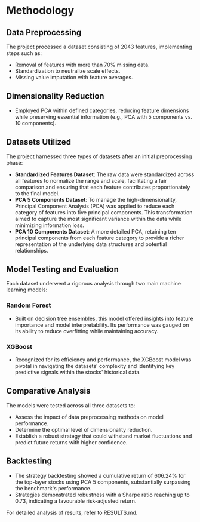 # Methodology

## Data Preprocessing
The project processed a dataset consisting of 2043 features, implementing steps such as:
- Removal of features with more than 70% missing data.
- Standardization to neutralize scale effects.
- Missing value imputation with feature averages.

## Dimensionality Reduction
- Employed PCA within defined categories, reducing feature dimensions while preserving essential information (e.g., PCA with 5 components vs. 10 components).

## Datasets Utilized
The project harnessed three types of datasets after an initial preprocessing phase:
- **Standardized Features Dataset**: The raw data were standardized across all features to normalize the range and scale, facilitating a fair comparison and ensuring that each feature contributes proportionately to the final model.
- **PCA 5 Components Dataset**: To manage the high-dimensionality, Principal Component Analysis (PCA) was applied to reduce each category of features into five principal components. This transformation aimed to capture the most significant variance within the data while minimizing information loss.
- **PCA 10 Components Dataset**: A more detailed PCA, retaining ten principal components from each feature category to provide a richer representation of the underlying data structures and potential relationships.

## Model Testing and Evaluation
Each dataset underwent a rigorous analysis through two main machine learning models:

### Random Forest
- Built on decision tree ensembles, this model offered insights into feature importance and model interpretability. Its performance was gauged on its ability to reduce overfitting while maintaining accuracy.

### XGBoost
- Recognized for its efficiency and performance, the XGBoost model was pivotal in navigating the datasets' complexity and identifying key predictive signals within the stocks' historical data.

## Comparative Analysis
The models were tested across all three datasets to:
- Assess the impact of data preprocessing methods on model performance.
- Determine the optimal level of dimensionality reduction.
- Establish a robust strategy that could withstand market fluctuations and predict future returns with higher confidence.

## Backtesting
- The strategy backtesting showed a cumulative return of 606.24% for the top-layer stocks using PCA 5 components, substantially surpassing the benchmark's performance.
- Strategies demonstrated robustness with a Sharpe ratio reaching up to 0.73, indicating a favourable risk-adjusted return.

For detailed analysis of results, refer to RESULTS.md.

